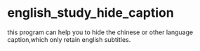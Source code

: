 # english_study_hide_caption
this program can help you to hide the chinese or other language caption,which only retain english subtitles.
